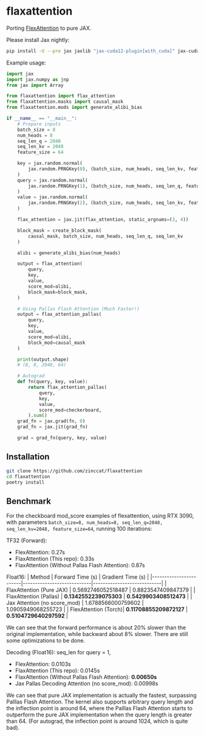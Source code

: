 # flaxattention

Porting [FlexAttention](https://github.com/pytorch-labs/attention-gym) to pure JAX.

Please install Jax nightly: 
```bash
pip install -U --pre jax jaxlib "jax-cuda12-plugin[with_cuda]" jax-cuda12-pjrt -f https://storage.googleapis.com/jax-releases/jax_nightly_releases.html
```

Example usage: 

```python
import jax
import jax.numpy as jnp
from jax import Array

from flaxattention import flax_attention
from flaxattention.masks import causal_mask
from flaxattention.mods import generate_alibi_bias

if __name__ == "__main__":
    # Prepare inputs
    batch_size = 8
    num_heads = 8
    seq_len_q = 2048
    seq_len_kv = 2048
    feature_size = 64

    key = jax.random.normal(
        jax.random.PRNGKey(0), (batch_size, num_heads, seq_len_kv, feature_size)
    )
    query = jax.random.normal(
        jax.random.PRNGKey(1), (batch_size, num_heads, seq_len_q, feature_size)
    )
    value = jax.random.normal(
        jax.random.PRNGKey(2), (batch_size, num_heads, seq_len_kv, feature_size)
    )

    flax_attention = jax.jit(flax_attention, static_argnums=(3, 4))

    block_mask = create_block_mask(
        causal_mask, batch_size, num_heads, seq_len_q, seq_len_kv
    )

    alibi = generate_alibi_bias(num_heads)

    output = flax_attention(
        query,
        key,
        value,
        score_mod=alibi,
        block_mask=block_mask,
    )

    # Using Pallas Flash Attention (Much Faster!)
    output = flax_attention_pallas(
        query,
        key,
        value,
        score_mod=alibi,
        block_mod=causal_mask
    )

    print(output.shape)
    # (8, 8, 2048, 64)

    # Autograd
    def fn(query, key, value):
        return flax_attention_pallas(
            query,
            key,
            value,
            score_mod=checkerboard,
        ).sum()
    grad_fn = jax.grad(fn, 0)
    grad_fn = jax.jit(grad_fn)

    grad = grad_fn(query, key, value)
```

## Installation

```bash
git clone https://github.com/zinccat/flaxattention
cd flaxattention
poetry install
```

## Benchmark

For the checkboard mod_score examples of flexattention, using RTX 3090, with parameters `batch_size=8, num_heads=8, seq_len_q=2048, seq_len_kv=2048, feature_size=64`, running 100 iterations:

TF32 (Forward):
- FlexAttention: 0.27s
- FlaxAttention (This repo): 0.33s
- FlaxAttention (Without Pallas Flash Attention): 0.87s

Float16:
| Method                 | Forward Time (s)           | Gradient Time (s)          |
|------------------------|----------------------------|----------------------------|
| FlaxAttention (Pure JAX) | 0.5692746052518487         | 0.8823547409847379         |
| FlaxAttention (Pallas)                 | **0.1342552239075303**        | **0.5429903408512473** |
| Jax Attention (no score_mod)     | 1.6788566000759602        | 1.0905949068255723        |
| FlexAttention (Torch)| **0.11708855209872127**        | **0.5104729640297592**         |

We can see that the forward performance is about 20% slower than the original implementation, while backward about 8% slower. There are still some optimizations to be done.

Decoding (Float16):
seq_len for query = 1,
- FlexAttention: 0.0103s
- FlaxAttention (This repo): 0.0145s
- FlaxAttention (Without Pallas Flash Attention): **0.00650s**
- Jax Pallas Decoding Attention (no score_mod): 0.00998s

We can see that pure JAX implementation is actually the fastest, surpassing Palllas Flash Attention. The kernel also supports arbitrary query length and the inflection point is around 64, where the Palllas Flash Attention starts to outperform the pure JAX implementation when the query length is greater than 64. (For autograd, the inflection point is around 1024, which is quite bad).